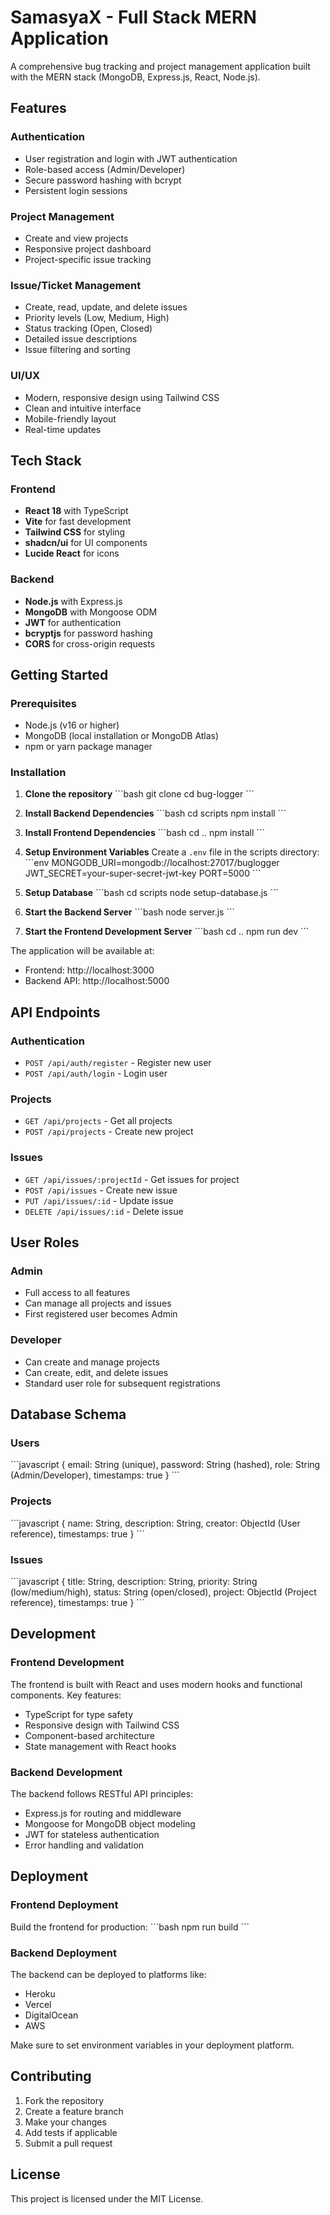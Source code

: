 # SamasyaX - Full Stack MERN Application

A comprehensive bug tracking and project management application built with the MERN stack (MongoDB, Express.js, React, Node.js).

## Features

### Authentication
- User registration and login with JWT authentication
- Role-based access (Admin/Developer)
- Secure password hashing with bcrypt
- Persistent login sessions

### Project Management
- Create and view projects
- Responsive project dashboard
- Project-specific issue tracking

### Issue/Ticket Management
- Create, read, update, and delete issues
- Priority levels (Low, Medium, High)
- Status tracking (Open, Closed)
- Detailed issue descriptions
- Issue filtering and sorting

### UI/UX
- Modern, responsive design using Tailwind CSS
- Clean and intuitive interface
- Mobile-friendly layout
- Real-time updates

## Tech Stack

### Frontend
- **React 18** with TypeScript
- **Vite** for fast development
- **Tailwind CSS** for styling
- **shadcn/ui** for UI components
- **Lucide React** for icons

### Backend
- **Node.js** with Express.js
- **MongoDB** with Mongoose ODM
- **JWT** for authentication
- **bcryptjs** for password hashing
- **CORS** for cross-origin requests

## Getting Started

### Prerequisites
- Node.js (v16 or higher)
- MongoDB (local installation or MongoDB Atlas)
- npm or yarn package manager

### Installation

1. **Clone the repository**
   \`\`\`bash
   git clone <repository-url>
   cd bug-logger
   \`\`\`

2. **Install Backend Dependencies**
   \`\`\`bash
   cd scripts
   npm install
   \`\`\`

3. **Install Frontend Dependencies**
   \`\`\`bash
   cd ..
   npm install
   \`\`\`

4. **Setup Environment Variables**
   Create a `.env` file in the scripts directory:
   \`\`\`env
   MONGODB_URI=mongodb://localhost:27017/buglogger
   JWT_SECRET=your-super-secret-jwt-key
   PORT=5000
   \`\`\`

5. **Setup Database**
   \`\`\`bash
   cd scripts
   node setup-database.js
   \`\`\`

6. **Start the Backend Server**
   \`\`\`bash
   node server.js
   \`\`\`

7. **Start the Frontend Development Server**
   \`\`\`bash
   cd ..
   npm run dev
   \`\`\`

The application will be available at:
- Frontend: http://localhost:3000
- Backend API: http://localhost:5000

## API Endpoints

### Authentication
- `POST /api/auth/register` - Register new user
- `POST /api/auth/login` - Login user

### Projects
- `GET /api/projects` - Get all projects
- `POST /api/projects` - Create new project

### Issues
- `GET /api/issues/:projectId` - Get issues for project
- `POST /api/issues` - Create new issue
- `PUT /api/issues/:id` - Update issue
- `DELETE /api/issues/:id` - Delete issue

## User Roles

### Admin
- Full access to all features
- Can manage all projects and issues
- First registered user becomes Admin

### Developer
- Can create and manage projects
- Can create, edit, and delete issues
- Standard user role for subsequent registrations

## Database Schema

### Users
\`\`\`javascript
{
  email: String (unique),
  password: String (hashed),
  role: String (Admin/Developer),
  timestamps: true
}
\`\`\`

### Projects
\`\`\`javascript
{
  name: String,
  description: String,
  creator: ObjectId (User reference),
  timestamps: true
}
\`\`\`

### Issues
\`\`\`javascript
{
  title: String,
  description: String,
  priority: String (low/medium/high),
  status: String (open/closed),
  project: ObjectId (Project reference),
  timestamps: true
}
\`\`\`

## Development

### Frontend Development
The frontend is built with React and uses modern hooks and functional components. Key features:
- TypeScript for type safety
- Responsive design with Tailwind CSS
- Component-based architecture
- State management with React hooks

### Backend Development
The backend follows RESTful API principles:
- Express.js for routing and middleware
- Mongoose for MongoDB object modeling
- JWT for stateless authentication
- Error handling and validation

## Deployment

### Frontend Deployment
Build the frontend for production:
\`\`\`bash
npm run build
\`\`\`

### Backend Deployment
The backend can be deployed to platforms like:
- Heroku
- Vercel
- DigitalOcean
- AWS

Make sure to set environment variables in your deployment platform.

## Contributing

1. Fork the repository
2. Create a feature branch
3. Make your changes
4. Add tests if applicable
5. Submit a pull request

## License

This project is licensed under the MIT License.
